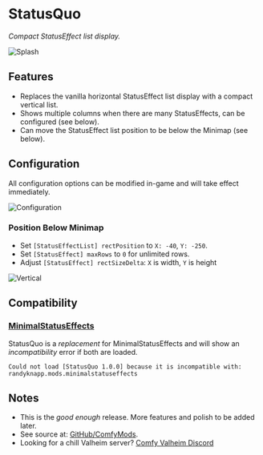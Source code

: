 # StatusQuo

*Compact StatusEffect list display.*

![Splash](https://imgur.com/INWeOzh.png)

## Features

  * Replaces the vanilla horizontal StatusEffect list display with a compact vertical list.
  * Shows multiple columns when there are many StatusEffects, can be configured (see below).
  * Can move the StatusEffect list position to be below the Minimap (see below).

## Configuration

All configuration options can be modified in-game and will take effect immediately.

![Configuration](https://imgur.com/xGPg6Ov.png)

### Position Below Minimap

  * Set `[StatusEffectList] rectPosition` to `X: -40`, `Y: -250`.
  * Set `[StatusEffect] maxRows` to `0` for unlimited rows.
  * Adjust `[StatusEffect] rectSizeDelta`: `X` is width, `Y` is height

![Vertical](https://imgur.com/kYOWAgw.png)

## Compatibility

### [MinimalStatusEffects](https://thunderstore.io/c/valheim/p/RandyKnapp/MinimalStatusEffects/)

StatusQuo is a *replacement* for MinimalStatusEffects and will show an *incompatibility* error if both are loaded.

    Could not load [StatusQuo 1.0.0] because it is incompatible with: randyknapp.mods.minimalstatuseffects

## Notes

  * This is the *good enough* release. More features and polish to be added later.
  * See source at: [GitHub/ComfyMods](https://github.com/redseiko/ComfyMods/tree/main/StatusQuo).
  * Looking for a chill Valheim server? [Comfy Valheim Discord](https://discord.gg/ameHJz5PFk)
